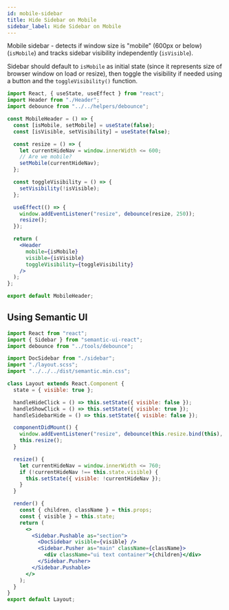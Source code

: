 ```yaml
---
id: mobile-sidebar
title: Hide Sidebar on Mobile
sidebar_label: Hide Sidebar on Mobile
---
```


Mobile sidebar - detects if window size is "mobile" (600px or below) (`isMobile`) and tracks sidebar visibility independently (`isVisible`).

Sidebar should default to `isMobile` as initial state (since it represents size of browser window on load or resize), then toggle the visibility if needed using a button and the `toggleVisibility()` function.

```jsx
import React, { useState, useEffect } from "react";
import Header from "./Header";
import debounce from "../../helpers/debounce";

const MobileHeader = () => {
  const [isMobile, setMobile] = useState(false);
  const [isVisible, setVisibility] = useState(false);

  const resize = () => {
    let currentHideNav = window.innerWidth <= 600;
    // Are we mobile?
    setMobile(currentHideNav);
  };

  const toggleVisibility = () => {
    setVisibility(!isVisible);
  };

  useEffect(() => {
    window.addEventListener("resize", debounce(resize, 250));
    resize();
  });

  return (
    <Header
      mobile={isMobile}
      visible={isVisible}
      toggleVisibility={toggleVisibility}
    />
  );
};

export default MobileHeader;
```

## Using Semantic UI

```jsx
import React from "react";
import { Sidebar } from "semantic-ui-react";
import debounce from "../tools/debounce";

import DocSidebar from "./sidebar";
import "./layout.scss";
import "../../../dist/semantic.min.css";

class Layout extends React.Component {
  state = { visible: true };

  handleHideClick = () => this.setState({ visible: false });
  handleShowClick = () => this.setState({ visible: true });
  handleSidebarHide = () => this.setState({ visible: false });

  componentDidMount() {
    window.addEventListener("resize", debounce(this.resize.bind(this), 250));
    this.resize();
  }

  resize() {
    let currentHideNav = window.innerWidth <= 760;
    if (!currentHideNav !== this.state.visible) {
      this.setState({ visible: !currentHideNav });
    }
  }

  render() {
    const { children, className } = this.props;
    const { visible } = this.state;
    return (
      <>
        <Sidebar.Pushable as="section">
          <DocSidebar visible={visible} />
          <Sidebar.Pusher as="main" className={className}>
            <div className="ui text container">{children}</div>
          </Sidebar.Pusher>
        </Sidebar.Pushable>
      </>
    );
  }
}
export default Layout;
```
